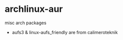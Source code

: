 archlinux-aur
=============

misc arch packages

* aufs3 & linux-aufs_friendly are from calimeroteknik

